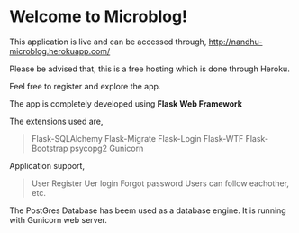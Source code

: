 # Welcome to Microblog!

This application is live and can be accessed through,
http://nandhu-microblog.herokuapp.com/

Please be advised that, this is a free hosting which is done through Heroku.

Feel free to register and explore the app.

The app is completely developed using **Flask Web Framework**

The extensions used are,
  > Flask-SQLAlchemy
  > Flask-Migrate
  > Flask-Login
  > Flask-WTF
  > Flask-Bootstrap
  > psycopg2
  > Gunicorn

Application support,
  > User Register
  > Uer login
  > Forgot password
  > Users can follow eachother, etc.

The PostGres Database has beem used as a database engine.
It is running with Gunicorn web server.
